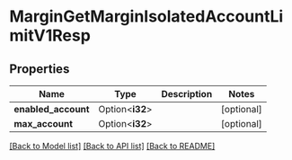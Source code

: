 # MarginGetMarginIsolatedAccountLimitV1Resp

## Properties

Name | Type | Description | Notes
------------ | ------------- | ------------- | -------------
**enabled_account** | Option<**i32**> |  | [optional]
**max_account** | Option<**i32**> |  | [optional]

[[Back to Model list]](../README.md#documentation-for-models) [[Back to API list]](../README.md#documentation-for-api-endpoints) [[Back to README]](../README.md)


